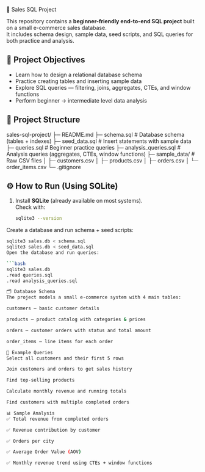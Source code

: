 🛒 Sales SQL Project 

This repository contains a **beginner-friendly end-to-end SQL project** built on a small e-commerce sales database.  
It includes schema design, sample data, seed scripts, and SQL queries for both practice and analysis.



## 📌 Project Objectives
- Learn how to design a relational database schema  
- Practice creating tables and inserting sample data  
- Explore SQL queries — filtering, joins, aggregates, CTEs, and window functions  
- Perform beginner → intermediate level data analysis  



## 📂 Project Structure
sales-sql-project/
├─ README.md
├─ schema.sql # Database schema (tables + indexes)
├─ seed_data.sql # Insert statements with sample data
├─ queries.sql # Beginner practice queries
├─ analysis_queries.sql # Analysis queries (aggregates, CTEs, window functions)
├─ sample_data/ # Raw CSV files
│ ├─ customers.csv
│ ├─ products.csv
│ ├─ orders.csv
│ └─ order_items.csv
└─ .gitignore


## ⚙️ How to Run (Using SQLite)
1. Install **SQLite** (already available on most systems).  
   Check with:  
   ```bash
   sqlite3 --version
Create a database and run schema + seed scripts:

   ```bash
sqlite3 sales.db < schema.sql
sqlite3 sales.db < seed_data.sql
Open the database and run queries:

   ```bash
sqlite3 sales.db
.read queries.sql
.read analysis_queries.sql

🗂️ Database Schema
The project models a small e-commerce system with 4 main tables:

customers — basic customer details

products — product catalog with categories & prices

orders — customer orders with status and total amount

order_items — line items for each order

🔎 Example Queries
Select all customers and their first 5 rows

Join customers and orders to get sales history

Find top-selling products

Calculate monthly revenue and running totals

Find customers with multiple completed orders

📊 Sample Analysis
✅ Total revenue from completed orders

✅ Revenue contribution by customer

✅ Orders per city

✅ Average Order Value (AOV)

✅ Monthly revenue trend using CTEs + window functions

